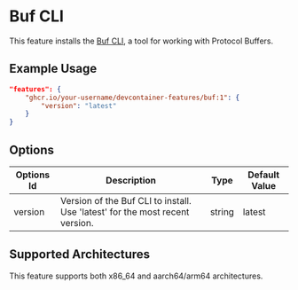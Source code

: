 # Buf CLI

This feature installs the [Buf CLI](https://buf.build/docs/installation), a tool for working with Protocol Buffers.

## Example Usage

```json
"features": {
    "ghcr.io/your-username/devcontainer-features/buf:1": {
        "version": "latest"
    }
}
```

## Options

| Options Id | Description | Type | Default Value |
|-----|-----|-----|-----|
| version | Version of the Buf CLI to install. Use 'latest' for the most recent version. | string | latest |

## Supported Architectures

This feature supports both x86_64 and aarch64/arm64 architectures.